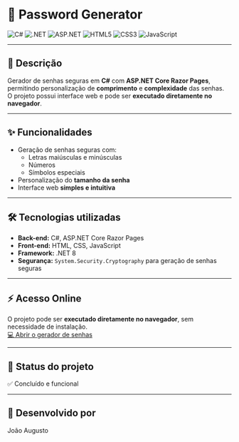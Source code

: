 # 🔐 Password Generator

![C#](https://img.shields.io/badge/C%23-239120?style=flat&logo=c-sharp&logoColor=white)
![.NET](https://img.shields.io/badge/.NET-8.0-512BD4?style=flat&logo=.net&logoColor=white)
![ASP.NET](https://img.shields.io/badge/ASP.NET-Core-512BD4?style=flat&logo=aspdotnet&logoColor=white)
![HTML5](https://img.shields.io/badge/HTML5-E34F26?style=flat&logo=html5&logoColor=white)
![CSS3](https://img.shields.io/badge/CSS3-1572B6?style=flat&logo=css3&logoColor=white)
![JavaScript](https://img.shields.io/badge/JavaScript-F7DF1E?style=flat&logo=javascript&logoColor=black)


---

## 📝 Descrição
Gerador de senhas seguras em **C#** com **ASP.NET Core Razor Pages**, permitindo personalização de **comprimento** e **complexidade** das senhas.  
O projeto possui interface web e pode ser **executado diretamente no navegador**.

---

## ✨ Funcionalidades
- Geração de senhas seguras com:
  - Letras maiúsculas e minúsculas  
  - Números  
  - Símbolos especiais  
- Personalização do **tamanho da senha**  
- Interface web **simples e intuitiva**  

---

## 🛠️ Tecnologias utilizadas
- **Back-end:** C#, ASP.NET Core Razor Pages  
- **Front-end:** HTML, CSS, JavaScript  
- **Framework:** .NET 8  
- **Segurança:** `System.Security.Cryptography` para geração de senhas seguras  

---

## ⚡ Acesso Online
O projeto pode ser **executado diretamente no navegador**, sem necessidade de instalação.  
[💻 Abrir o gerador de senhas](https://passwordgenerator-yyo5.onrender.com/Generator)

---

## 🧩 Status do projeto
✅ Concluído e funcional  

---

## 👤 Desenvolvido por
João Augusto
